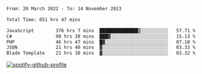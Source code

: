 <!--START_SECTION:waka-->

```txt
From: 20 March 2022 - To: 14 November 2023

Total Time: 651 hrs 47 mins

JavaScript        376 hrs 7 mins  ██████████████▒░░░░░░░░░░   57.71 %
C#                98 hrs 38 mins  ███▓░░░░░░░░░░░░░░░░░░░░░   15.13 %
PHP               46 hrs 47 mins  █▓░░░░░░░░░░░░░░░░░░░░░░░   07.18 %
JSON              21 hrs 40 mins  ▓░░░░░░░░░░░░░░░░░░░░░░░░   03.33 %
Blade Template    21 hrs 38 mins  ▓░░░░░░░░░░░░░░░░░░░░░░░░   03.32 %
```

<!--END_SECTION:waka-->
[![spotify-github-profile](https://spotify-github-profile.vercel.app/api/view?uid=c00zprrvy9xiloa9qnco3hmng&cover_image=true&theme=novatorem&show_offline=false&background_color=121212&bar_color=53b14f&bar_color_cover=false)](https://spotify-github-profile.vercel.app/api/view?uid=c00zprrvy9xiloa9qnco3hmng&redirect=true)



